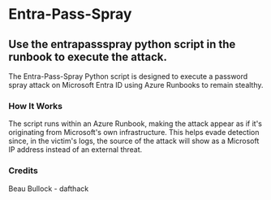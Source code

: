 # Entra-Pass-Spray

## Use the entrapassspray python script in the runbook to execute the attack.

The Entra-Pass-Spray Python script is designed to execute a password spray attack on Microsoft Entra ID using Azure Runbooks to remain stealthy.
### How It Works
The script runs within an Azure Runbook, making the attack appear as if it's originating from Microsoft's own infrastructure.
This helps evade detection since, in the victim's logs, the source of the attack will show as a Microsoft IP address instead of an external threat.

### Credits

Beau Bullock - dafthack
